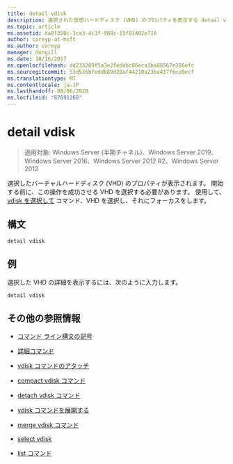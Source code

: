 ```yaml
---
title: detail vdisk
description: 選択された仮想ハードディスク (VHD) のプロパティを表示する detail vdisk コマンドのリファレンス記事です。
ms.topic: article
ms.assetid: da0f350c-1ce3-4c3f-988c-15f83402e716
author: coreyp-at-msft
ms.author: coreyp
manager: dongill
ms.date: 10/16/2017
ms.openlocfilehash: dd233209f5a3e2feddbc06eca3ba08567e386efc
ms.sourcegitcommit: 53d526bfeddb89d28af44210a23ba417f6ce0ecf
ms.translationtype: MT
ms.contentlocale: ja-JP
ms.lasthandoff: 08/06/2020
ms.locfileid: "87891268"
---
```

# <a name="detail-vdisk"></a>detail vdisk

> 適用対象: Windows Server (半期チャネル)、Windows Server 2019、Windows Server 2016、Windows Server 2012 R2、Windows Server 2012

選択したバーチャルハードディスク (VHD) のプロパティが表示されます。 開始する前に、この操作を成功させる VHD を選択する必要があります。 使用して、 [vdisk を選択して](select-vdisk.md) コマンド、VHD を選択し、それにフォーカスをします。

## <a name="syntax"></a>構文

```
detail vdisk
```

## <a name="examples"></a>例

選択した VHD の詳細を表示するには、次のように入力します。

```
detail vdisk
```

## <a name="additional-references"></a>その他の参照情報

- [コマンド ライン構文の記号](command-line-syntax-key.md)

- [詳細コマンド](detail.md)

- [vdisk コマンドのアタッチ](attach-vdisk.md)

- [compact vdisk コマンド](compact-vdisk.md)

- [detach vdisk コマンド](detach-vdisk.md)

- [vdisk コマンドを展開する](expand-vdisk.md)

- [merge vdisk コマンド](merge-vdisk.md)

- [select vdisk](select-vdisk.md)

- [list コマンド](list.md)
